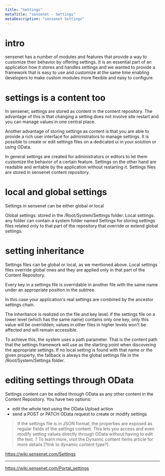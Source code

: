 ```yaml
---
title: "Settings"
metaTitle: "sensenet - Settings"
metaDescription: "sensenet Settings"
---
```


# intro

sensenet has a number of modules and features that provide a way to customize their behavior by offering settings. It is an essential part of an application how it stores and handles settings and we wanted to provide a framework that is easy to use and customize at the same time enabling developers to make custom modules more flexible and easy to configure.

# settings is a content too

In sensenet, settings are stored as content in the content repository. The advantage of this is that changing a setting does not involve site restart and you can manage values in one central place.

Another advantage of storing settings as content is that you are able to provide a rich user interface for administrators to manage settings. It is possible to create or edit settings files on a dedicated ui in your solution or using OData.

In general settings are created for administrators or editors to let them customize the behavior of a certain feature.
Settings on the other hand are readable and writable by the application without restarting it. Settings files are stored in sensenet content repository.

# local and global settings

Settings in sensenet can be either global or local

Global settings: stored in the /Root/System/Settings folder.
Local settings: any folder can contain a system folder named Settings for storing settings files related only to that part of the repository that override or extend global settings.


# setting inheritance

Settings files can be global or local, as we mentioned above. Local settings files override global ones and they are applied only in that part of the Content Repository.

Every key in a settings file is overridable in another file with the same name under an appropriate position in the subtree.

In this case your application's real settings are combined by the ancestor settings chain. 

The inheritance is realized on the file and key level: if the settings file on a lower level (which has the same name) contains only one key, only this value will be overridden; values in other files in higher levels won't be affected and will remain accessible.

To achieve this, the system uses a path parameter. That is the content path that the settings framework will use as the starting point when discovering the appropriate settings. If no local setting is found with that name or the given property, the fallback is always the global settings file in the /Root/System/Settings folder.

# editing settings through OData

Settings content can be edited through OData as any other content in the Content Repository. You have two options:

- edit the whole text using the OData Upload action
- send a POST or PATCH OData request to create or modify settings

> If the settings file is in JSON format, the properties are exposed as regular fields of the settings content. This lets you access and even modify setting values directly through OData without having to edit the text. 
? To learn more, visit the Dynamic content items article for more details [?link to dynamic content type?].

https://wiki.sensenet.com/Settings

------

https://wiki.sensenet.com/Portal_settings
